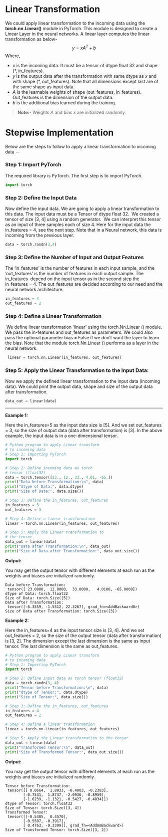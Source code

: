 # Linear Transformation

We could apply linear transformation to the incoming data using the 
**torch.nn.Linear()** module in PyTorch. This module is designed to create a
Linear Layer in the neural networks. A linear layer computes the linear
transformation as below- $$ y= xA^T + b $$ Where,

- $x$ is the incoming data. It must be a tensor of dtype float 32 and shape (*,
  in_features).
- $y$ is the output data after the transformation with same dtype as $x$ and
  with shape (*, out_features). Note that all dimensions except last are of the
  same shape as input data.
- $A$ is the learnable weights of shape (out_features, in_features).
  Out_features is the dimension of the output data.
- $b$ is the additional bias learned during the training.

> **Note:-** Weights $A$ and bias $x$ are initialized randomly.

# Stepwise Implementation

Below are the steps to follow to apply a linear transformation to incoming data
\--

### Step 1: Import PyTorch

The required library is PyTorch. The first step is to import PyTorch.

```python
import torch
```
### Step 2: Define the Input Data

Now define the input data. We are going to apply a linear transformation to
this data. The input data must be a Tensor of dtype float 32.  We created a
tensor of size \[3, 4] using a random generator.  We can interpret this tensor
as an input of three samples each of size 4. Here for the input data the
in_features = 4, see the next step. Note that in a Neural network, this data is
incoming from the previous layer.

```python
data = torch.randn(3,4)
```
### Step 3: Define the Number of Input and Output Features

The ‘in_features’ is the number of features in each input sample, and the
‘out_features’ is the number of features in each output sample. The in_features
 depend on the input tensor as in the second step the in_features = 4. The
out_features are decided according to our need and the neural network
architecture.

```python
in_features = 4
out_features = 2
```
### Step 4: Define a Linear Transformation

 We define linear transformation ‘linear’ using the torch.Nn.Linear () module. 
We pass the in-features and out_features as parameters. We could also pass the
optional parameter bias = False if we don’t want the layer to learn the bias.
Note that the module torch.Nn.Linear () performs as a layer in the neural
network.

```python
 linear = torch.nn.Linear(in_features, out_features)
```
### Step 5: Apply the Linear Transformation to the Input Data:

Now we apply the defined linear transformation to the input data (incoming
data). We could print the output data, shape and size of the output data after
transformation.

```python
data_out = linear(data)
```
- - -
**Example 1:**

Here the in_features=5 as the input data size is \[5]. And we set out_features
= 3, so the size of output data (data after transformation) is \[3]. In the
above example, the input data is in a one-dimensional tensor.

```python
# Python program to apply Linear transform 
# to incoming data 
# Step 1: Importing PyTorch 
import torch 

# Step 2: Define incoming data as torch 
# tensor (float32) 
data = torch.tensor([23., 12., 33., 4.01, -65.]) 
print("Data before Transformation:\n", data) 
print("dtype of Data:", data.dtype) 
print("Size of Data:", data.size()) 

# Step 3: Define the in_features, out_features 
in_features = 5
out_features = 3

# Step 4: Define a linear transformation 
linear = torch.nn.Linear(in_features, out_features) 

# Step 5: Apply the Linear transformation to 
# the tensor 
data_out = linear(data) 
print("Data after Transformation:\n", data_out) 
print("Size of Data after Transformation:", data_out.size()) 
```
**Output:**

You may get the output tensor with different elements at each run as the
weights and biases are initialized randomly.

```
Data before Transformation:
 tensor([ 23.0000,  12.0000,  33.0000,   4.0100, -65.0000])
dtype of Data: torch.float32
Size of Data: torch.Size([5])
Data after Transformation:
 tensor([-6.3559, -1.5512, 22.3267], grad_fn=<AddBackward0>)
Size of Data after Transformation: torch.Size([3])
```
**Example 2:**

Here the in_features=4 as the input tensor size is \[3, 4]. And we set
out_features = 2, so the size of the output tensor (data after transformation)
is \[3, 2]. The dimension except the last dimension is the same as input
tensor. The last dimension is the same as out_features.

```python
# Python program to apply Linear transform 
# to incoming data 
# Step 1: Importing PyTorch 
import torch 

# Step 2: Define input data as torch tensor (float32) 
data = torch.randn(3, 4) 
print("Tensor before Transformation:\n", data) 
print("dtype of Tensor:", data.dtype) 
print("Size of Tensor:", data.size()) 

# Step 3: Define the in_features, out_features 
in_features = 4
out_features = 2

# Step 4: Define a linear transformation 
linear = torch.nn.Linear(in_features, out_features) 

# Step 5: Apply the Linear transformation to the tensor 
data_out = linear(data) 
print("Transformed Tensor:\n", data_out) 
print("Size of Transformed Tensor:", data_out.size()) 
```
**Output:** 

You may get the output tensor with different elements at each run as the
weights and biases are initialized randomly.

```
Tensor before Transformation:
 tensor([[ 0.0664,  1.8933, -0.4003, -0.2383],
        [-0.7531,  1.8737, -2.0936, -0.8959],
        [-1.6239, -1.1321, -0.5427, -0.4834]])
dtype of Tensor: torch.float32
Size of Tensor: torch.Size([3, 4])
Transformed Tensor:
 tensor([[-0.5405,  0.4570],
        [-0.5507, -0.3917],
        [ 0.4763, -0.3399]], grad_fn=<AddmmBackward>)
Size of Transformed Tensor: torch.Size([3, 2])
```

